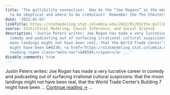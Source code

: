 ```yaml
---
title: 'The gullibility connection:  How do the “Joe Rogans” in the media decide where
  to be skeptical and where to be credulous?  Remember the The Chestertonian Principle.'
date: '2022-01-03'
linkTitle: https://statmodeling.stat.columbia.edu/2022/01/03/the-gullibility-connection-how-does-joe-rogan-and-more-generally-the-joe-rogans-in-the-media-decide-where-to-be-skeptical-and-where-to-be-credulous/
source: Statistical Modeling, Causal Inference, and Social Science
description: 'Justin Peters writes: Joe Rogan has made a very lucrative career in
  comedy and podcasting out of surfacing irrational cultural suspicions: that the
  moon landings might not have been real, that the World Trade Center’s Building 7
  might have been &#8230; <a href="https://statmodeling.stat.columbia.edu/2022/01/03/the-gullibility-connection-how-does-joe-rogan-and-more-generally-the-joe-rogans-in-the-media-decide-where-to-be-skeptical-and-where-to-be-credulous/">Continue
  reading <span class="meta-nav">&#8594;</span></a> ...'
disable_comments: true
---
```

Justin Peters writes: Joe Rogan has made a very lucrative career in comedy and podcasting out of surfacing irrational cultural suspicions: that the moon landings might not have been real, that the World Trade Center’s Building 7 might have been &#8230; <a href="https://statmodeling.stat.columbia.edu/2022/01/03/the-gullibility-connection-how-does-joe-rogan-and-more-generally-the-joe-rogans-in-the-media-decide-where-to-be-skeptical-and-where-to-be-credulous/">Continue reading <span class="meta-nav">&#8594;</span></a> ...